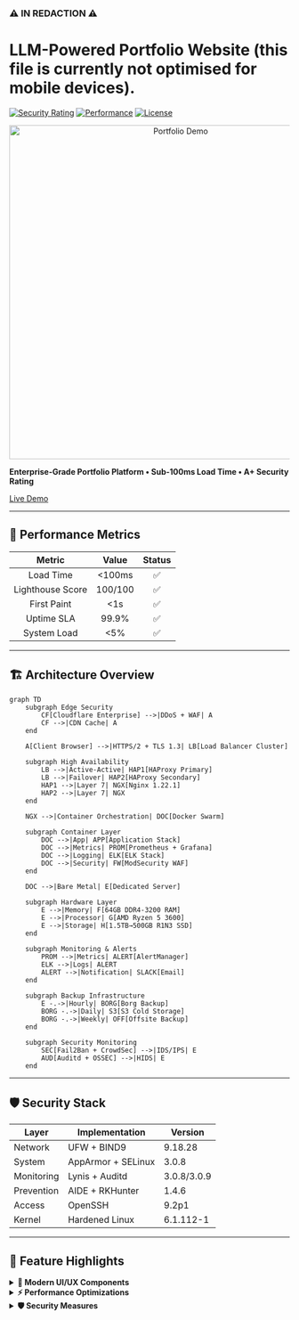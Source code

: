 ### ⚠️ IN REDACTION ⚠️
# LLM-Powered Portfolio Website (this file is currently not optimised for mobile devices). 
[![Security Rating](https://img.shields.io/badge/Security-A+-success.svg)](https://lucaskemper.com)
[![Performance](https://img.shields.io/badge/Load%20Time-<100ms-brightgreen.svg)](https://lucaskemper.com)
[![License](https://img.shields.io/badge/License-MIT-blue.svg)](LICENSE)

<p align="center">
  <img src="assets/images/demo.gif" alt="Portfolio Demo" width="600">
</p>

**Enterprise-Grade Portfolio Platform • Sub-100ms Load Time • A+ Security Rating**

[Live Demo](https://lucaskemper.com)  

---

## 🎯 Performance Metrics

<div align="center">

| Metric | Value | Status |
|:------:|:-----:|:------:|
| Load Time | <100ms | ✅ |
| Lighthouse Score | 100/100 | ✅ |
| First Paint | <1s | ✅ |
| Uptime SLA | 99.9% | ✅ |
| System Load | <5% | ✅ |

</div>

---

## 🏗️ Architecture Overview

```mermaid
graph TD
    subgraph Edge Security
        CF[Cloudflare Enterprise] -->|DDoS + WAF| A
        CF -->|CDN Cache| A
    end

    A[Client Browser] -->|HTTPS/2 + TLS 1.3| LB[Load Balancer Cluster]

    subgraph High Availability
        LB -->|Active-Active| HAP1[HAProxy Primary]
        LB -->|Failover| HAP2[HAProxy Secondary]
        HAP1 -->|Layer 7| NGX[Nginx 1.22.1]
        HAP2 -->|Layer 7| NGX
    end

    NGX -->|Container Orchestration| DOC[Docker Swarm]

    subgraph Container Layer
        DOC -->|App| APP[Application Stack]
        DOC -->|Metrics| PROM[Prometheus + Grafana]
        DOC -->|Logging| ELK[ELK Stack]
        DOC -->|Security| FW[ModSecurity WAF]
    end

    DOC -->|Bare Metal| E[Dedicated Server]

    subgraph Hardware Layer
        E -->|Memory| F[64GB DDR4-3200 RAM]
        E -->|Processor| G[AMD Ryzen 5 3600]
        E -->|Storage| H[1.5TB→500GB R1N3 SSD]
    end

    subgraph Monitoring & Alerts
        PROM -->|Metrics| ALERT[AlertManager]
        ELK -->|Logs| ALERT
        ALERT -->|Notification| SLACK[Email]
    end

    subgraph Backup Infrastructure
        E -.->|Hourly| BORG[Borg Backup]
        BORG -.->|Daily| S3[S3 Cold Storage]
        BORG -.->|Weekly| OFF[Offsite Backup]
    end

    subgraph Security Monitoring
        SEC[Fail2Ban + CrowdSec] -->|IDS/IPS| E
        AUD[Auditd + OSSEC] -->|HIDS| E
    end
```

---

## 🛡️ Security Stack

<div align="center">

| Layer | Implementation | Version |
|-------|---------------|---------|
| Network | UFW + BIND9 | 9.18.28 |
| System | AppArmor + SELinux | 3.0.8 |
| Monitoring | Lynis + Auditd | 3.0.8/3.0.9 |
| Prevention | AIDE + RKHunter | 1.4.6 |
| Access | OpenSSH | 9.2p1 |
| Kernel | Hardened Linux | 6.1.112-1 |

</div>

---

## 🚀 Feature Highlights

<details>
<summary><strong>🎨 Modern UI/UX Components</strong></summary>

- Particle.js background with dynamic interactions
- Matrix-style rain effect with canvas
- Custom animated cursor with dual-layer design
- 3D card effects with perspective transforms
</details>

<details>
<summary><strong>⚡ Performance Optimizations</strong></summary>

- Critical CSS inlining
- Preloading of key assets
- Async script loading
- WebP image optimization
</details>

<details>
<summary><strong>🛡️ Security Measures</strong></summary>

- TLS 1.3 with TLS_AES_256_GCM_SHA384
- HSTS with max-age=31536000
- Strict CSP headers
- Multi-layer WAF protection
</details>
